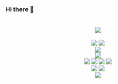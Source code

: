 ### Hi there 👋

<!--
**mjcfx/mjcfx** is a ✨ _special_ ✨ repository because its `README.md` (this file) appears on your GitHub profile.

Here are some ideas to get you started:

- 🔭 I’m currently working on ...
- 🌱 I’m currently learning ...
- 👯 I’m looking to collaborate on ...
- 🤔 I’m looking for help with ...
- 💬 Ask me about ...
- 📫 How to reach me: ...
- 😄 Pronouns: ...
- ⚡ Fun fact: ...
-->
<h1 align="center">
  <a href="https://6ing.xyz/">
    <img src="https://readme-typing-svg.herokuapp.com/?lines=console.log(%22Hello%2C%20World!%22);星辰祝你生活愉快！!&center=true&size=27">
  </a>
</h1>

<div align="center">
    <img src=https://metrics.lecoq.io/mjcfx?template=classic&config.timezone=Asia%2FShanghai>
    <!-- 使用语言统计 -->
    <img  src="https://github-readme-stats.vercel.app/api/top-langs/?username=mjcfx&hide_title=true&hide_border=true&layout=compact&langs_count=6&text_color=000&icon_color=fff&bg_color=0,52fa5a,4dfcff,c64dff&theme=graywhite" />
</div>

<!-- 贪吃蛇动画 -->
<div align="center">
	<img src="https://cdn.jsdelivr.net/gh/mjcfx/mjcfx/assets/github-contribution-grid-snake.svg" />
</div>

<!-- GitHub资料奖杯 -->
<div align="center">
  <img  src="https://github-profile-trophy.vercel.app/?username=mjcfx&theme=gruvbox&row=1&column=7&no-frame=true&no-bg=true" />
</div>

<!-- github徽章 -->
<div align="center">
	<img  src="https://img.shields.io/badge/-HTML5-E34F26?style=flat-square&logo=html5&logoColor=white" />
	<img  src="https://img.shields.io/badge/-CSS3-1572B6?style=flat-square&logo=css3" />
	<img  src="https://img.shields.io/badge/-JavaScript-oringe?style=flat-square&logo=javascript" />
	<!-- github访客统计 -->
	<img  src="https://visitor-badge.glitch.me/badge?page_id=mjcfx" />
</div>

<!-- 社交统计 -->
<div align="center">
    <img src="https://stats.justsong.cn/api/leetcode/?username=quanpeng&theme=dark">
	<!-- GitHub 连续打卡 -->
	<img src="https://github-readme-streak-stats.herokuapp.com/?user=mjcfx" />
</div>


<!-- GitHub 活动统计图 -->
<div align="center">
    <img src="https://activity-graph.herokuapp.com/graph?username=mjcfx&theme=react-dark" />
</div>


